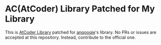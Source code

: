 # AC(AtCoder) Library Patched for My Library

This is [AtCoder Library](https://github.com/atcoder/ac-library) patched for [anqooqie](https://github.com/anqooqie)'s library.
No PRs or issues are accepted at this repository.
Instead, contribute to the official one.
